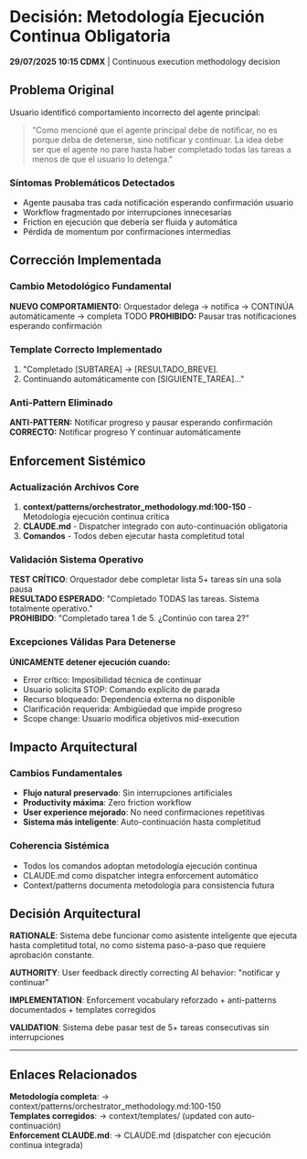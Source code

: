 # Decisión: Metodología Ejecución Continua Obligatoria

**29/07/2025 10:15 CDMX** | Continuous execution methodology decision

## Problema Original

Usuario identificó comportamiento incorrecto del agente principal:
> "Como mencioné que el agente principal debe de notificar, no es porque deba de detenerse, sino notificar y continuar. La idea debe ser que el agente no pare hasta haber completado todas las tareas a menos de que el usuario lo detenga."

### Síntomas Problemáticos Detectados
- Agente pausaba tras cada notificación esperando confirmación usuario
- Workflow fragmentado por interrupciones innecesarias  
- Friction en ejecución que debería ser fluida y automática
- Pérdida de momentum por confirmaciones intermedias

## Corrección Implementada

### Cambio Metodológico Fundamental
**NUEVO COMPORTAMIENTO:** Orquestador delega → notifica → CONTINÚA automáticamente → completa TODO
**PROHIBIDO:** Pausar tras notificaciones esperando confirmación

### Template Correcto Implementado
1. "Completado [SUBTAREA] → [RESULTADO_BREVE].
2. Continuando automáticamente con [SIGUIENTE_TAREA]..."

### Anti-Pattern Eliminado
**ANTI-PATTERN:** Notificar progreso y pausar esperando confirmación
**CORRECTO:** Notificar progreso Y continuar automáticamente

## Enforcement Sistémico

### Actualización Archivos Core
1. **context/patterns/orchestrator_methodology.md:100-150** - Metodología ejecución continua crítica
2. **CLAUDE.md** - Dispatcher integrado con auto-continuación obligatoria
3. **Comandos** - Todos deben ejecutar hasta completitud total

### Validación Sistema Operativo
**TEST CRÍTICO**: Orquestador debe completar lista 5+ tareas sin una sola pausa  
**RESULTADO ESPERADO**: "Completado TODAS las tareas. Sistema totalmente operativo."  
**PROHIBIDO**: "Completado tarea 1 de 5. ¿Continúo con tarea 2?"

### Excepciones Válidas Para Detenerse
**ÚNICAMENTE detener ejecución cuando:**
- Error crítico: Imposibilidad técnica de continuar
- Usuario solicita STOP: Comando explícito de parada  
- Recurso bloqueado: Dependencia externa no disponible
- Clarificación requerida: Ambigüedad que impide progreso
- Scope change: Usuario modifica objetivos mid-execution

## Impacto Arquitectural

### Cambios Fundamentales
- **Flujo natural preservado**: Sin interrupciones artificiales
- **Productivity máxima**: Zero friction workflow
- **User experience mejorado**: No need confirmaciones repetitivas
- **Sistema más inteligente**: Auto-continuación hasta completitud

### Coherencia Sistémica
- Todos los comandos adoptan metodología ejecución continua
- CLAUDE.md como dispatcher integra enforcement automático
- Context/patterns documenta metodología para consistencia futura

## Decisión Arquitectural

**RATIONALE**: Sistema debe funcionar como asistente inteligente que ejecuta hasta completitud total, no como sistema paso-a-paso que requiere aprobación constante.

**AUTHORITY**: User feedback directly correcting AI behavior: "notificar y continuar"

**IMPLEMENTATION**: Enforcement vocabulary reforzado + anti-patterns documentados + templates corregidos

**VALIDATION**: Sistema debe pasar test de 5+ tareas consecutivas sin interrupciones

---

## Enlaces Relacionados
**Metodología completa**: → context/patterns/orchestrator_methodology.md:100-150  
**Templates corregidos**: → context/templates/ (updated con auto-continuación)  
**Enforcement CLAUDE.md**: → CLAUDE.md (dispatcher con ejecución continua integrada)